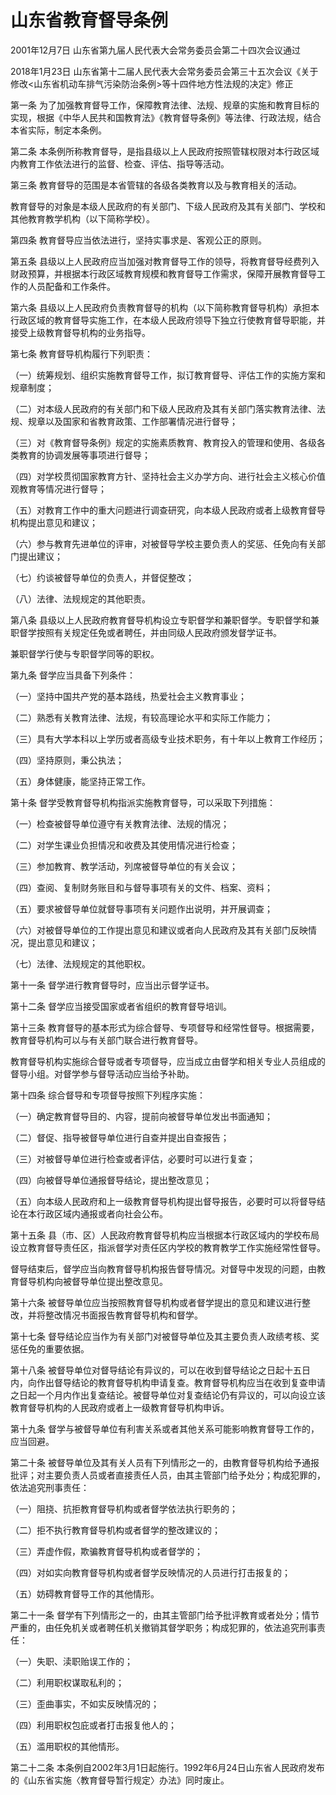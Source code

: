 # 山东省教育督导条例

2001年12月7日 山东省第九届人民代表大会常务委员会第二十四次会议通过

2018年1月23日 山东省第十二届人民代表大会常务委员会第三十五次会议《关于修改<山东省机动车排气污染防治条例>等十四件地方性法规的决定》修正

<!-- INFO END -->

第一条 为了加强教育督导工作，保障教育法律、法规、规章的实施和教育目标的实现，根据《中华人民共和国教育法》《教育督导条例》等法律、行政法规，结合本省实际，制定本条例。

第二条 本条例所称教育督导，是指县级以上人民政府按照管辖权限对本行政区域内教育工作依法进行的监督、检查、评估、指导等活动。

第三条 教育督导的范围是本省管辖的各级各类教育以及与教育相关的活动。

教育督导的对象是本级人民政府的有关部门、下级人民政府及其有关部门、学校和其他教育教学机构（以下简称学校）。

第四条 教育督导应当依法进行，坚持实事求是、客观公正的原则。

第五条 县级以上人民政府应当加强对教育督导工作的领导，将教育督导经费列入财政预算，并根据本行政区域教育规模和教育督导工作需求，保障开展教育督导工作的人员配备和工作条件。

第六条 县级以上人民政府负责教育督导的机构（以下简称教育督导机构）承担本行政区域的教育督导实施工作，在本级人民政府领导下独立行使教育督导职能，并接受上级教育督导机构的业务指导。

第七条 教育督导机构履行下列职责：

（一）统筹规划、组织实施教育督导工作，拟订教育督导、评估工作的实施方案和规章制度；

（二）对本级人民政府的有关部门和下级人民政府及其有关部门落实教育法律、法规、规章以及国家和省教育政策、工作部署情况进行督导；

（三）对《教育督导条例》规定的实施素质教育、教育投入的管理和使用、各级各类教育的协调发展等事项进行督导；

（四）对学校贯彻国家教育方针、坚持社会主义办学方向、进行社会主义核心价值观教育等情况进行督导；

（五）对教育工作中的重大问题进行调查研究，向本级人民政府或者上级教育督导机构提出意见和建议；

（六）参与教育先进单位的评审，对被督导学校主要负责人的奖惩、任免向有关部门提出建议；

（七）约谈被督导单位的负责人，并督促整改；

（八）法律、法规规定的其他职责。

第八条 县级以上人民政府教育督导机构设立专职督学和兼职督学。专职督学和兼职督学按照有关规定任免或者聘任，并由同级人民政府颁发督学证书。

兼职督学行使与专职督学同等的职权。

第九条 督学应当具备下列条件：

（一）坚持中国共产党的基本路线，热爱社会主义教育事业；

（二）熟悉有关教育法律、法规，有较高理论水平和实际工作能力；

（三）具有大学本科以上学历或者高级专业技术职务，有十年以上教育工作经历；

（四）坚持原则，秉公执法；

（五）身体健康，能坚持正常工作。

第十条 督学受教育督导机构指派实施教育督导，可以采取下列措施：

（一）检查被督导单位遵守有关教育法律、法规的情况；

（二）对学生课业负担情况和收费及其使用情况进行检查；

（三）参加教育、教学活动，列席被督导单位的有关会议；

（四）查阅、复制财务账目和与督导事项有关的文件、档案、资料；

（五）要求被督导单位就督导事项有关问题作出说明，并开展调查；

（六）对被督导单位的工作提出意见和建议或者向人民政府及其有关部门反映情况，提出意见和建议；

（七）法律、法规规定的其他职权。

第十一条 督学进行教育督导时，应当出示督学证书。

第十二条 督学应当接受国家或者省组织的教育督导培训。

第十三条 教育督导的基本形式为综合督导、专项督导和经常性督导。根据需要，教育督导机构可以与有关部门联合进行教育督导。

教育督导机构实施综合督导或者专项督导，应当成立由督学和相关专业人员组成的督导小组。对督学参与督导活动应当给予补助。

第十四条 综合督导和专项督导按照下列程序实施：

（一）确定教育督导目的、内容，提前向被督导单位发出书面通知；

（二）督促、指导被督导单位进行自查并提出自查报告；

（三）对被督导单位进行检查或者评估，必要时可以进行复查；

（四）向被督导单位通报督导结论，提出整改意见；

（五）向本级人民政府和上一级教育督导机构提出督导报告，必要时可以将督导结论在本行政区域内通报或者向社会公布。

第十五条 县（市、区）人民政府教育督导机构应当根据本行政区域内的学校布局设立教育督导责任区，指派督学对责任区内学校的教育教学工作实施经常性督导。

督导结束后，督学应当向教育督导机构报告督导情况。对督导中发现的问题，由教育督导机构向被督导单位提出整改意见。

第十六条 被督导单位应当按照教育督导机构或者督学提出的意见和建议进行整改，并将整改情况书面报告教育督导机构和督学。

第十七条 督导结论应当作为有关部门对被督导单位及其主要负责人政绩考核、奖惩任免的重要依据。

第十八条 被督导单位对督导结论有异议的，可以在收到督导结论之日起十五日内，向作出督导结论的教育督导机构申请复查。教育督导机构应当在收到复查申请之日起一个月内作出复查结论。被督导单位对复查结论仍有异议的，可以向设立该教育督导机构的人民政府或者上一级教育督导机构申诉。

第十九条 督学与被督导单位有利害关系或者其他关系可能影响教育督导工作的，应当回避。

第二十条 被督导单位及其有关人员有下列情形之一的，由教育督导机构给予通报批评；对主要负责人员或者直接责任人员，由其主管部门给予处分；构成犯罪的，依法追究刑事责任：

（一）阻挠、抗拒教育督导机构或者督学依法执行职务的；

（二）拒不执行教育督导机构或者督学的整改建议的；

（三）弄虚作假，欺骗教育督导机构或者督学的；

（四）对如实向教育督导机构或者督学反映情况的人员进行打击报复的；

（五）妨碍教育督导工作的其他情形。

第二十一条 督学有下列情形之一的，由其主管部门给予批评教育或者处分；情节严重的，由任免机关或者聘任机关撤销其督学职务；构成犯罪的，依法追究刑事责任：

（一）失职、渎职贻误工作的；

（二）利用职权谋取私利的；

（三）歪曲事实，不如实反映情况的；

（四）利用职权包庇或者打击报复他人的；

（五）滥用职权的其他情形。

第二十二条 本条例自2002年3月1日起施行。1992年6月24日山东省人民政府发布的《山东省实施〈教育督导暂行规定〉办法》同时废止。